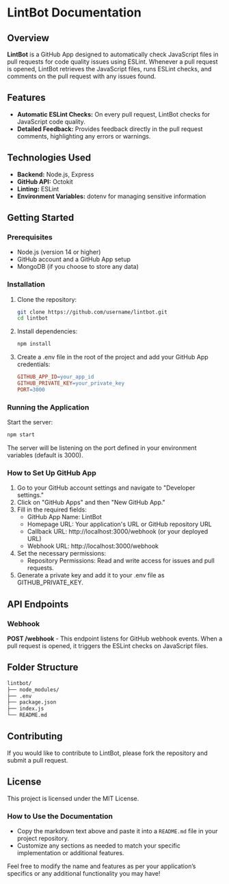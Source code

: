 
# LintBot Documentation

## Overview
**LintBot** is a GitHub App designed to automatically check JavaScript files in pull requests for code quality issues using ESLint. Whenever a pull request is opened, LintBot retrieves the JavaScript files, runs ESLint checks, and comments on the pull request with any issues found.

## Features
- **Automatic ESLint Checks:** On every pull request, LintBot checks for JavaScript code quality.
- **Detailed Feedback:** Provides feedback directly in the pull request comments, highlighting any errors or warnings.

## Technologies Used
- **Backend:** Node.js, Express
- **GitHub API:** Octokit
- **Linting:** ESLint
- **Environment Variables:** dotenv for managing sensitive information

## Getting Started

### Prerequisites
- Node.js (version 14 or higher)
- GitHub account and a GitHub App setup
- MongoDB (if you choose to store any data)

### Installation
1. Clone the repository:
   ```bash
   git clone https://github.com/username/lintbot.git
   cd lintbot
   ```
2. Install dependencies:
   ```bash
   npm install
   ```
3. Create a .env file in the root of the project and add your GitHub App credentials:
   ```makefile
   GITHUB_APP_ID=your_app_id
   GITHUB_PRIVATE_KEY=your_private_key
   PORT=3000
   ```

### Running the Application
Start the server:
   ```bash
   npm start
   ```
The server will be listening on the port defined in your environment variables (default is 3000).

### How to Set Up GitHub App
1. Go to your GitHub account settings and navigate to "Developer settings."
2. Click on "GitHub Apps" and then "New GitHub App."
3. Fill in the required fields:
   - GitHub App Name: LintBot
   - Homepage URL: Your application's URL or GitHub repository URL
   - Callback URL: http://localhost:3000/webhook (or your deployed URL)
   - Webhook URL: http://localhost:3000/webhook
4. Set the necessary permissions:
   - Repository Permissions: Read and write access for issues and pull requests.
5. Generate a private key and add it to your .env file as GITHUB_PRIVATE_KEY.

## API Endpoints
### Webhook
**POST /webhook** - This endpoint listens for GitHub webhook events. When a pull request is opened, it triggers the ESLint checks on JavaScript files.

## Folder Structure
```bash
lintbot/
├── node_modules/
├── .env
├── package.json
├── index.js
└── README.md
```

## Contributing
If you would like to contribute to LintBot, please fork the repository and submit a pull request.

## License
This project is licensed under the MIT License.

### How to Use the Documentation
- Copy the markdown text above and paste it into a `README.md` file in your project repository.
- Customize any sections as needed to match your specific implementation or additional features.

Feel free to modify the name and features as per your application’s specifics or any additional functionality you may have!
